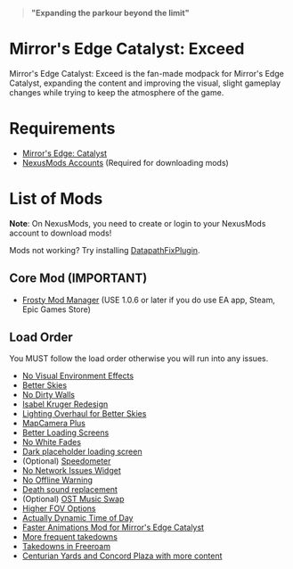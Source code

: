 > **"Expanding the parkour beyond the limit"**

# Mirror's Edge Catalyst: Exceed
Mirror's Edge Catalyst: Exceed is the fan-made modpack for Mirror's Edge Catalyst, expanding the content and improving the visual, slight gameplay changes while trying to keep the atmosphere of the game.

# Requirements
* [Mirror's Edge: Catalyst](https://www.ea.com/games/mirrors-edge/mirrors-edge-catalyst)
* [NexusMods Accounts](https://www.nexusmods.com) (Required for downloading mods)

# List of Mods
**Note**: On NexusMods, you need to create or login to your NexusMods account to download mods!

Mods not working? Try installing [DatapathFixPlugin](https://github.com/Dyvinia/DatapathFixPlugin).

## Core Mod (IMPORTANT)
* [Frosty Mod Manager](https://frostytoolsuite.com/downloads.html) (USE 1.0.6 or later if you do use EA app, Steam, Epic Games Store)

## Load Order
You MUST follow the load order otherwise you will run into any issues.

* [No Visual Environment Effects](https://www.nexusmods.com/mirrorsedgecatalyst/mods/73)
* [Better Skies](https://www.nexusmods.com/mirrorsedgecatalyst/mods/39)
* [No Dirty Walls](https://www.nexusmods.com/mirrorsedgecatalyst/mods/54)
* [Isabel Kruger Redesign](https://www.nexusmods.com/mirrorsedgecatalyst/mods/135)
* [Lighting Overhaul for Better Skies](https://www.nexusmods.com/mirrorsedgecatalyst/mods/77)
* [MapCamera Plus](https://www.nexusmods.com/mirrorsedgecatalyst/mods/30)
* [Better Loading Screens](https://www.nexusmods.com/mirrorsedgecatalyst/mods/17)
* [No White Fades](https://www.nexusmods.com/mirrorsedgecatalyst/mods/7)
* [Dark placeholder loading screen](https://www.nexusmods.com/mirrorsedgecatalyst/mods/140)
* (Optional) [Speedometer](https://www.nexusmods.com/mirrorsedgecatalyst/mods/152)
* [No Network Issues Widget](https://www.nexusmods.com/mirrorsedgecatalyst/mods/171)
* [No Offline Warning](https://www.nexusmods.com/mirrorsedgecatalyst/mods/174)
* [Death sound replacement](https://www.nexusmods.com/mirrorsedgecatalyst/mods/134)
* (Optional) [OST Music Swap](https://www.nexusmods.com/mirrorsedgecatalyst/mods/213)
* [Higher FOV Options](https://www.nexusmods.com/mirrorsedgecatalyst/mods/2)
* [Actually Dynamic Time of Day](https://www.nexusmods.com/mirrorsedgecatalyst/mods/91)
* [Faster Animations Mod for Mirror's Edge Catalyst](https://www.nexusmods.com/mirrorsedgecatalyst/mods/121)
* [More frequent takedowns](https://www.nexusmods.com/mirrorsedgecatalyst/mods/34)
* [Takedowns in Freeroam](https://www.nexusmods.com/mirrorsedgecatalyst/mods/44)
* [Centurian Yards and Concord Plaza with more content](https://www.nexusmods.com/mirrorsedgecatalyst/mods/205)